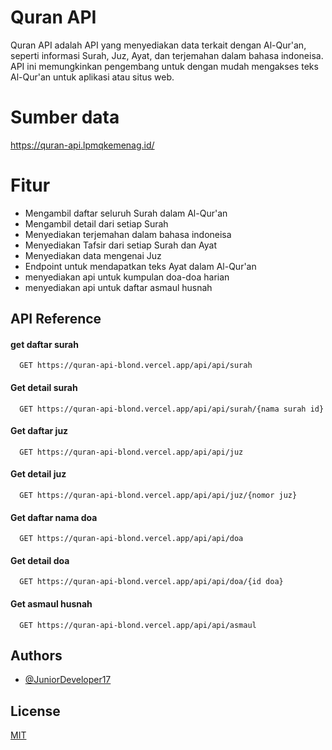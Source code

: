 
# Quran API
Quran API adalah API yang menyediakan data terkait dengan Al-Qur'an, seperti informasi Surah, Juz, Ayat, dan terjemahan dalam bahasa indoneisa. API ini memungkinkan pengembang untuk dengan mudah mengakses teks Al-Qur'an untuk aplikasi atau situs web. 

# Sumber data

https://quran-api.lpmqkemenag.id/

# Fitur

 - Mengambil daftar seluruh Surah dalam Al-Qur'an
 - Mengambil detail dari setiap Surah
 - Menyediakan terjemahan dalam bahasa indoneisa
 - Menyediakan Tafsir dari setiap Surah dan Ayat
 - Menyediakan data mengenai Juz
 - Endpoint untuk mendapatkan teks Ayat dalam Al-Qur'an
 - menyediakan api untuk kumpulan doa-doa harian
 - menyediakan api untuk daftar asmaul husnah


## API Reference

#### get daftar surah

```http
  GET https://quran-api-blond.vercel.app/api/api/surah
```

#### Get detail surah

```http
  GET https://quran-api-blond.vercel.app/api/api/surah/{nama surah id}
```

#### Get daftar juz

```http
  GET https://quran-api-blond.vercel.app/api/api/juz
```

#### Get detail juz

```http
  GET https://quran-api-blond.vercel.app/api/api/juz/{nomor juz}
```

#### Get daftar nama doa

```http
  GET https://quran-api-blond.vercel.app/api/api/doa
```

#### Get detail doa

```http
  GET https://quran-api-blond.vercel.app/api/api/doa/{id doa}
```

#### Get asmaul husnah

```http
  GET https://quran-api-blond.vercel.app/api/api/asmaul
```
## Authors

- [@JuniorDeveloper17](https://www.github.com/JuniorDeveloper17)


## License

[MIT](https://choosealicense.com/licenses/mit/)

